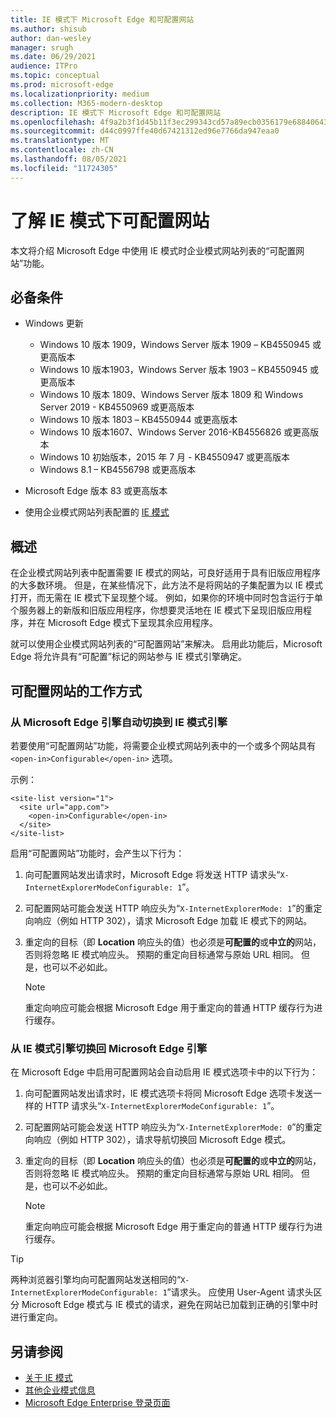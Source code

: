 ```yaml
---
title: IE 模式下 Microsoft Edge 和可配置网站
ms.author: shisub
author: dan-wesley
manager: srugh
ms.date: 06/29/2021
audience: ITPro
ms.topic: conceptual
ms.prod: microsoft-edge
ms.localizationpriority: medium
ms.collection: M365-modern-desktop
description: IE 模式下 Microsoft Edge 和可配置网站
ms.openlocfilehash: 4f9a2b3f1d45b11f3ec299343cd57a89ecb0356179e6884064333d4b8f12e6cc
ms.sourcegitcommit: d44c0997ffe40d67421312ed96e7766da947eaa0
ms.translationtype: MT
ms.contentlocale: zh-CN
ms.lasthandoff: 08/05/2021
ms.locfileid: "11724305"
---
```

# <a name="learn-about-configurable-sites-in-ie-mode"></a>了解 IE 模式下可配置网站

本文将介绍 Microsoft Edge 中使用 IE 模式时企业模式网站列表的“可配置网站”功能。

## <a name="prerequisites"></a>必备条件

- Windows 更新

  - Windows 10 版本 1909，Windows Server 版本 1909 – KB4550945 或更高版本
  - Windows 10 版本1903，Windows Server 版本 1903 – KB4550945 或更高版本
  - Windows 10 版本 1809、Windows Server 版本 1809 和 Windows Server 2019 - KB4550969 或更高版本
  - Windows 10 版本 1803 – KB4550944 或更高版本
  - Windows 10 版本1607、Windows Server 2016-KB4556826 或更高版本
  - Windows 10 初始版本，2015 年 7 月 - KB4550947 或更高版本
  - Windows 8.1 – KB4556798 或更高版本

- Microsoft Edge 版本 83 或更高版本
- 使用企业模式网站列表配置的 [IE 模式](./edge-ie-mode.md)

## <a name="overview"></a>概述

在企业模式网站列表中配置需要 IE 模式的网站，可良好适用于具有旧版应用程序的大多数环境。 但是，在某些情况下，此方法不是将网站的子集配置为以 IE 模式打开，而无需在 IE 模式下呈现整个域。 例如，如果你的环境中同时包含运行于单个服务器上的新版和旧版应用程序，你想要灵活地在 IE 模式下呈现旧版应用程序，并在 Microsoft Edge 模式下呈现其余应用程序。

就可以使用企业模式网站列表的“可配置网站”来解决。 启用此功能后，Microsoft Edge 将允许具有“可配置”标记的网站参与 IE 模式引擎确定。

## <a name="how-configurable-sites-works"></a>可配置网站的工作方式

### <a name="automatic-switching-from-the-microsoft-edge-engine-to-the-ie-mode-engine"></a>从 Microsoft Edge 引擎自动切换到 IE 模式引擎

若要使用“可配置网站”功能，将需要企业模式网站列表中的一个或多个网站具有 `<open-in>Configurable</open-in>` 选项。

示例：

```
<site-list version="1">
  <site url="app.com">
    <open-in>Configurable</open-in>
  </site>
</site-list>
```

启用“可配置网站”功能时，会产生以下行为：

1. 向可配置网站发出请求时，Microsoft Edge 将发送 HTTP 请求头“`X-InternetExplorerModeConfigurable: 1`”。
2. 可配置网站可能会发送 HTTP 响应头为“`X-InternetExplorerMode: 1`”的重定向响应（例如 HTTP 302），请求 Microsoft Edge 加载 IE 模式下的网站。
3. 重定向的目标（即 **Location** 响应头的值）也必须是**可配置的**或**中立的**网站，否则将忽略 IE 模式响应头。 预期的重定向目标通常与原始 URL 相同。 但是，也可以不必如此。

   > [!NOTE]
   > 重定向响应可能会根据 Microsoft Edge 用于重定向的普通 HTTP 缓存行为进行缓存。

### <a name="switching-back-from-ie-mode-engine-to-microsoft-edge-engine"></a>从 IE 模式引擎切换回 Microsoft Edge 引擎

在 Microsoft Edge 中启用可配置网站会自动启用 IE 模式选项卡中的以下行为：

1. 向可配置网站发出请求时，IE 模式选项卡将同 Microsoft Edge 选项卡发送一样的 HTTP 请求头“`X-InternetExplorerModeConfigurable: 1`”。
2. 可配置网站可能会发送 HTTP 响应头为“`X-InternetExplorerMode: 0`”的重定向响应（例如 HTTP 302），请求导航切换回 Microsoft Edge 模式。
3. 重定向的目标（即 **Location** 响应头的值）也必须是**可配置的**或**中立的**网站，否则将忽略 IE 模式响应头。 预期的重定向目标通常与原始 URL 相同。 但是，也可以不必如此。

   > [!NOTE]
   > 重定向响应可能会根据 Microsoft Edge 用于重定向的普通 HTTP 缓存行为进行缓存。

> [!TIP]
> 两种浏览器引擎均向可配置网站发送相同的“`X-InternetExplorerModeConfigurable: 1`”请求头。 应使用 User-Agent 请求头区分 Microsoft Edge 模式与 IE 模式的请求，避免在网站已加载到正确的引擎中时进行重定向。

## <a name="see-also"></a>另请参阅

- [关于 IE 模式](./edge-ie-mode.md)
- [其他企业模式信息](/internet-explorer/ie11-deploy-guide/enterprise-mode-overview-for-ie11)
- [Microsoft Edge Enterprise 登录页面](https://aka.ms/EdgeEnterprise)